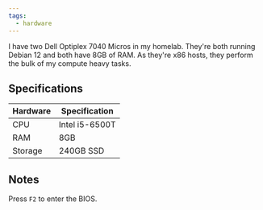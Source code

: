 ```yaml
---
tags:
  - hardware
---
```

I have two Dell Optiplex 7040 Micros in my homelab. They're both running Debian 12 and both have 8GB of RAM. As they're x86 hosts, they perform the bulk of my compute heavy tasks.

## Specifications

| Hardware | Specification  |
| -------- | -------------- |
| CPU      | Intel i5-6500T |
| RAM      | 8GB            |
| Storage  | 240GB SSD      |

## Notes

Press `F2` to enter the BIOS.

